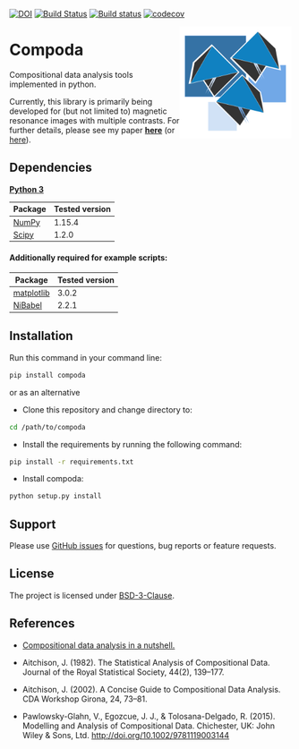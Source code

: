 [![DOI](https://zenodo.org/badge/78312374.svg)](https://zenodo.org/badge/latestdoi/78312374) [![Build Status](https://travis-ci.org/ofgulban/compoda.svg?branch=master)](https://travis-ci.org/ofgulban/compoda) [![Build status](https://ci.appveyor.com/api/projects/status/plrtbnjvf09h38xn?svg=true)](https://ci.appveyor.com/project/ofgulban/compoda)
 [![codecov](https://codecov.io/gh/ofgulban/compoda/branch/master/graph/badge.svg)](https://codecov.io/gh/ofgulban/compoda)


<img src="/visuals/logo.png" width=200 align="right" />

# Compoda

Compositional data analysis tools implemented in python.

Currently, this library is primarily being developed for (but not limited to) magnetic resonance images with multiple contrasts. For further details, please see my paper **[here](https://www.ajs.or.at/index.php/ajs/article/view/743)** (or [here](https://arxiv.org/abs/1705.03457)).

## Dependencies

**[Python 3](https://www.python.org/)**

| Package                                                 | Tested version |
|---------------------------------------------------------|----------------|
| [NumPy](http://www.numpy.org/)                          | 1.15.4         |
| [Scipy](https://www.scipy.org/)                         | 1.2.0          |

#### Additionally required for example scripts:

| Package                                                 | Tested version |
|---------------------------------------------------------|----------------|
| [matplotlib](http://matplotlib.org/)                    | 3.0.2          |
| [NiBabel](http://nipy.org/nibabel/)                     | 2.2.1          |


## Installation

Run this command in your command line:

```bash
pip install compoda
```

or as an alternative
- Clone this repository and change directory to:
```bash
cd /path/to/compoda
```
- Install the requirements by running the following command:
```bash
pip install -r requirements.txt
```
- Install compoda:
```bash
python setup.py install
```

## Support

Please use [GitHub issues](https://github.com/ofgulban/compoda/issues) for questions, bug reports or feature requests.

## License

The project is licensed under [BSD-3-Clause](https://opensource.org/licenses/BSD-3-Clause).

## References

* [Compositional data analysis in a nutshell.](http://www.sediment.uni-goettingen.de/staff/tolosana/extra/CoDaNutshell.pdf)

* Aitchison, J. (1982). The Statistical Analysis of Compositional Data. Journal of the Royal Statistical Society, 44(2), 139–177.

* Aitchison, J. (2002). A Concise Guide to Compositional Data Analysis. CDA Workshop Girona, 24, 73–81.

* Pawlowsky-Glahn, V., Egozcue, J. J., & Tolosana-Delgado, R. (2015). Modelling and Analysis of Compositional Data. Chichester, UK: John Wiley & Sons, Ltd. <http://doi.org/10.1002/9781119003144>
